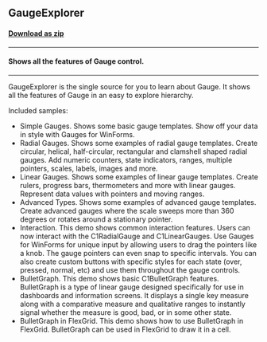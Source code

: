 ## GaugeExplorer
#### [Download as zip](https://grapecity.github.io/DownGit/#/home?url=https://github.com/GrapeCity/ComponentOne-WinForms-Samples/tree/master/Core\Gauge\CS\DashboardLayoutExplorer)
____
#### Shows all the features of Gauge control.
____
GaugeExplorer is the single source for you to learn about Gauge. 
It shows all the features of Gauge in an easy to explore hierarchy.

Included samples:

* Simple Gauges.
  Shows some basic gauge templates. Show off your data in style with Gauges for WinForms.
* Radial Gauges.
  Shows some examples of radial gauge templates. Create circular, helical, half-circular, rectangular and clamshell shaped radial gauges. Add numeric counters, state indicators, ranges, multiple pointers, scales, labels, images and more.
* Linear Gauges.
  Shows some examples of linear gauge templates. Create rulers, progress bars, thermometers and more with linear gauges. Represent data values with pointers and moving ranges.
* Advanced Types.
  Shows some examples of advanced gauge templates. Create advanced gauges where the scale sweeps more than 360 degrees or rotates around a stationary pointer.
* Interaction.
  This demo shows common interaction features. Users can now interact with the C1RadialGauge and C1LinearGauges. Use Gauges for WinForms for unique input by allowing users to drag the pointers like a knob. The gauge pointers can even snap to specific intervals. You can also create custom buttons with specific styles for each state (over, pressed, normal, etc) and use them throughout the gauge controls.
* BulletGraph.
  This demo shows basic C1BulletGraph features. BulletGraph is a type of linear gauge designed specifically for use in dashboards and information screens. It displays a single key measure along with a comparative measure and qualitative ranges to instantly signal whether the measure is good, bad, or in some other state.
* BulletGraph in FlexGrid.
  This demo shows how to use BulletGraph in FlexGrid. BulletGraph can be used in FlexGrid to draw it in a cell.